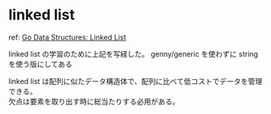 # linked list

ref: [Go Data Structures: Linked List](https://flaviocopes.com/golang-data-structure-linked-list/)

linked list の学習のために上記を写経した。
genny/generic を使わずに string を使う版にしてある

linked list は配列に似たデータ構造体で、配列に比べて低コストでデータを管理できる。  
欠点は要素を取り出す時に総当たりする必用がある。
